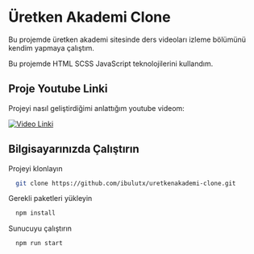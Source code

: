 
# Üretken Akademi Clone

Bu projemde üretken akademi sitesinde ders videoları izleme bölümünü kendim yapmaya çalıştım. 

Bu projemde HTML SCSS JavaScript teknolojilerini kullandım.


## Proje Youtube Linki

Projeyi nasıl geliştirdiğimi anlattığım youtube videom:


[![Video Linki](https://img.youtube.com/vi/7J-XrB8_-QQ/0.jpg)](https://www.youtube.com/watch?v=7J-XrB8_-QQ)



## Bilgisayarınızda Çalıştırın

Projeyi klonlayın

```bash
  git clone https://github.com/ibulutx/uretkenakademi-clone.git
```



Gerekli paketleri yükleyin

```bash
  npm install
```

Sunucuyu çalıştırın

```bash
  npm run start
```

  
